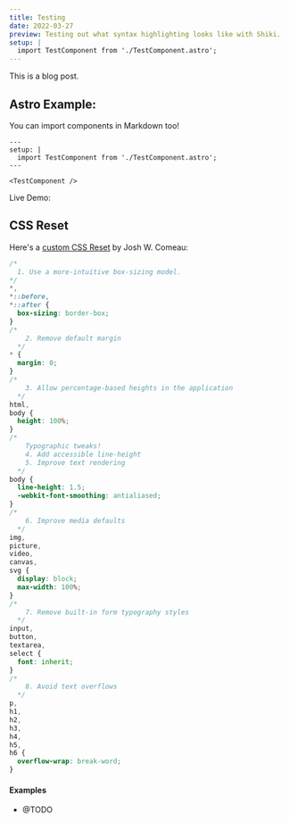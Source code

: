 ```yaml
---
title: Testing
date: 2022-03-27
preview: Testing out what syntax highlighting looks like with Shiki.
setup: |
  import TestComponent from './TestComponent.astro';
---
```


This is a blog post.

## Astro Example:

You can import components in Markdown too!

```astro
---
setup: |
  import TestComponent from './TestComponent.astro';
---

<TestComponent />
```

Live Demo:
<TestComponent />

## CSS Reset

Here's a [custom CSS Reset](https://www.joshwcomeau.com/css/custom-css-reset/) by Josh W. Comeau:

```css
/*
  1. Use a more-intuitive box-sizing model.
*/
*,
*::before,
*::after {
  box-sizing: border-box;
}
/*
	2. Remove default margin
  */
* {
  margin: 0;
}
/*
	3. Allow percentage-based heights in the application
  */
html,
body {
  height: 100%;
}
/*
	Typographic tweaks!
	4. Add accessible line-height
	5. Improve text rendering
  */
body {
  line-height: 1.5;
  -webkit-font-smoothing: antialiased;
}
/*
	6. Improve media defaults
  */
img,
picture,
video,
canvas,
svg {
  display: block;
  max-width: 100%;
}
/*
	7. Remove built-in form typography styles
  */
input,
button,
textarea,
select {
  font: inherit;
}
/*
	8. Avoid text overflows
  */
p,
h1,
h2,
h3,
h4,
h5,
h6 {
  overflow-wrap: break-word;
}
```

#### Examples

- @TODO
